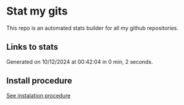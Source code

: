 # Stat my gits

This repo is an automated stats builder for all my github repositories.

## Links to stats


Generated on 10/12/2024 at 00:42:04 in 0 min, 2 seconds.

## Install procedure

[See instalation procedure](./src/install.md)
